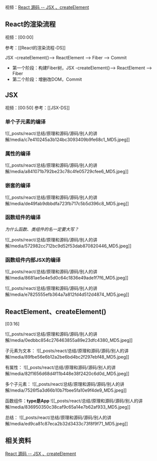 视频：[React 源码  -- JSX 、createElement](https://www.bilibili.com/video/BV1ZE3ReBELQ/?share_source=copy_web&vd_source=9c1e19a73fa7bd23bb37aa8d7467d862)

## React的渲染流程
视频：[00:00]

参考：[[React的渲染流程-DS]]

JSX -createElement()--> ReactElement --> Fiber --> Commit
- 第一个阶段：构建Fiber树，JSX -createElement()--> ReactElement --> Fiber
- 第二个阶段：增删改DOM，Commit


## JSX
视频：[00:50]
参考：[[JSX-DS]]

### 单个子元素的编译

![[_posts/react/总结/原理和源码/源码/别人的讲解/media/c7e410245a3b124bc3093409b9fe68c1_MD5.jpeg]]

### 属性的编译

![[_posts/react/总结/原理和源码/源码/别人的讲解/media/a841071b792be23c78c4fe05729cfee6_MD5.jpeg]]

### 嵌套的编译

![[_posts/react/总结/原理和源码/源码/别人的讲解/media/de49fab9dbbdfa723fb717c5b5d396c8_MD5.jpeg]]


### 函数组件的编译
*为什么函数、类组件的名一定要大写？*

![[_posts/react/总结/原理和源码/源码/别人的讲解/media/572982cc712bc9d52f53dab870820446_MD5.jpeg]]

### 函数组件内部JSX的编译

![[_posts/react/总结/原理和源码/源码/别人的讲解/media/8681ae5e4e5d0c64c1836e49ade1f7f6_MD5.jpeg]]


![[_posts/react/总结/原理和源码/源码/别人的讲解/media/e7825555efb364a7a812fd4d512d4874_MD5.jpeg]]

## ReactElement、createElement()
[03:16]

![[_posts/react/总结/原理和源码/源码/别人的讲解/media/0edbbc854c276463855a89e23dfc4380_MD5.jpeg]]

子元素为文本：
![[_posts/react/总结/原理和源码/源码/别人的讲解/media/89fbe56e6b12a2be6bd4bc2f297ebf48_MD5.jpeg]]

有属性：
![[_posts/react/总结/原理和源码/源码/别人的讲解/media/82f1656d68d4f11b448e38f2420c6d0d_MD5.jpeg]]

多个子元素：
![[_posts/react/总结/原理和源码/源码/别人的讲解/media/7526f5a3d66b10b7fbee5fa10e9f4de9_MD5.jpeg]]

函数组件：**type是App**
![[_posts/react/总结/原理和源码/源码/别人的讲解/media/836950350c38caf9c65a14e7b62af933_MD5.jpeg]]

总结：
![[_posts/react/总结/原理和源码/源码/别人的讲解/media/ed9ca81c87eca2b32d3433c73f8f9f71_MD5.jpeg]]











## 相关资料
[React 源码  -- JSX 、createElement](https://www.bilibili.com/video/BV1ZE3ReBELQ/?share_source=copy_web&vd_source=9c1e19a73fa7bd23bb37aa8d7467d862)
